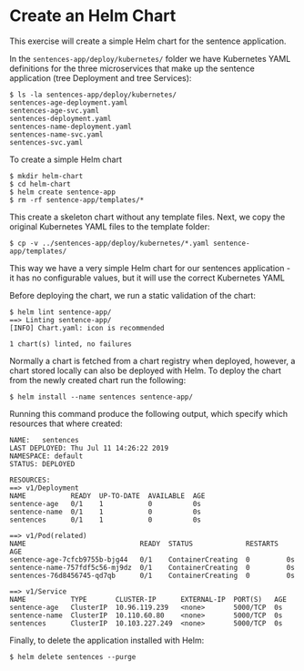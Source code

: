 # Create an Helm Chart

This exercise will create a simple Helm chart for the sentence application.

In the `sentences-app/deploy/kubernetes/` folder we have Kubernetes YAML
definitions for the three microservices that make up the sentence application
(tree Deployment and tree Services):

```shell
$ ls -la sentences-app/deploy/kubernetes/
sentences-age-deployment.yaml
sentences-age-svc.yaml
sentences-deployment.yaml
sentences-name-deployment.yaml
sentences-name-svc.yaml
sentences-svc.yaml
```

To create a simple Helm chart


```shell
$ mkdir helm-chart
$ cd helm-chart
$ helm create sentence-app
$ rm -rf sentence-app/templates/*
```

This create a skeleton chart without any template files. Next, we copy the
original Kubernetes YAML files to the template folder:

```shell
$ cp -v ../sentences-app/deploy/kubernetes/*.yaml sentence-app/templates/
```

This way we have a very simple Helm chart for our sentences application - it has
no configurable values, but it will use the correct Kubernetes YAML

Before deploying the chart, we run a static validation of the chart:

```shell
$ helm lint sentence-app/
==> Linting sentence-app/
[INFO] Chart.yaml: icon is recommended

1 chart(s) linted, no failures
```

Normally a chart is fetched from a chart registry when deployed, however, a
chart stored locally can also be deployed with Helm. To deploy the chart from
the newly created chart run the following:

```shell
$ helm install --name sentences sentence-app/
```

Running this command produce the following output, which specify which resources
that where created:

```
NAME:   sentences
LAST DEPLOYED: Thu Jul 11 14:26:22 2019
NAMESPACE: default
STATUS: DEPLOYED

RESOURCES:
==> v1/Deployment
NAME           READY  UP-TO-DATE  AVAILABLE  AGE
sentence-age   0/1    1           0          0s
sentence-name  0/1    1           0          0s
sentences      0/1    1           0          0s

==> v1/Pod(related)
NAME                            READY  STATUS             RESTARTS  AGE
sentence-age-7cfcb9755b-bjg44   0/1    ContainerCreating  0         0s
sentence-name-757fdf5c56-mj9dz  0/1    ContainerCreating  0         0s
sentences-76d8456745-qd7qb      0/1    ContainerCreating  0         0s

==> v1/Service
NAME           TYPE       CLUSTER-IP      EXTERNAL-IP  PORT(S)   AGE
sentence-age   ClusterIP  10.96.119.239   <none>       5000/TCP  0s
sentence-name  ClusterIP  10.110.60.80    <none>       5000/TCP  0s
sentences      ClusterIP  10.103.227.249  <none>       5000/TCP  0s
```

Finally, to delete the application installed with Helm:

```shell
$ helm delete sentences --purge
```
